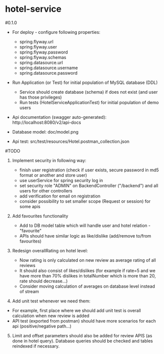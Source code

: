 # hotel-service

#0.1.0
 - For deploy - configure following properties:
    - spring.flyway.url 
    - spring.flyway.user
    - spring.flyway.password
    - spring.flyway.schemas
    - spring.datasource.url
    - spring.datasource.username
    - spring.datasource.password
    
 - Run Application (or Test) for initial population of MySQL database (DDL)
    - Service should create database (schema) if does not exist (and user has those privileges)
    - Run tests (HotelServiceApplicationTest) for initial population of demo users
    
 - Api documentation (swagger auto-generated): http://localhost:8080/v2/api-docs
 - Database model: doc/model.png
 - Api test: src/test/resources/Hotel.postman_collection.json
 
 
 #TODO
 1. Implement security in following way:
    - finish user registration (check if user exists, secure password in md5 format or another and store user)
    - use userService for spring security log in
    - set security role "ADMIN" on BackendController ("/backend") and all users for other controllers
    - add verification for email on registration
    - consider possibility to set smaller scope (Request or session) for some apis
    
 2. Add favourites functionality
    - Add to DB model table which will handle user and hotel relation - "favourite"
    - APIs should have similar logic as like/dislike (add/remove to/from favourites)
    
 3. Redesign overallRating on hotel level:
    - Now rating is only calculated on new review as average rating of all reviews
    - It should also consist of likes/dislikes (for example if rate=5 and we have more than 70% dislikes in totalNumber which is more than 20, rate should decrease...)
    - Consider moving calculation of averages on database level instead of stream
 
 4. Add unit test whenever we need them:
   - For example, first place where we should add unit test is overall calculation when new review is added
   - API test (exported from postman) should have more scenarios for each api (positive/negative path...)
  
 5. Limit and offset parameters should also be added for review APIS (as done in hotel query).
 Database queries should be checked and tables reindexed if necessary.
 
 
 